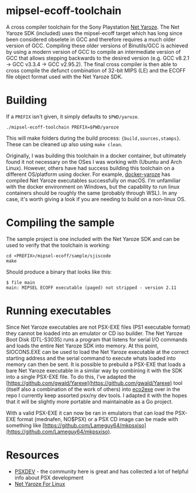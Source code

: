# mipsel-ecoff-toolchain
A cross compiler toolchain for the Sony Playstation [Net Yaroze](https://en.wikipedia.org/wiki/Net_Yaroze). The Net Yaroze SDK (included) uses the mipsel-ecoff target which has long since been considered obselete in GCC and therefore requires a much older version of GCC. Compiling these older versions of Binutils/GCC is achieved by using a modern version of GCC to compile an intermediate version of GCC that allows stepping backwards to the desired version (e.g. GCC v8.2.1 -> GCC v3.3.4 -> GCC v2.95.2). The final cross compiler is then able to cross compile the defunct combination of 32-bit MIPS (LE) and the ECOFF file object format used with the Net Yaroze SDK.

# Building

If a `PREFIX` isn't given, it simply defaults to `$PWD/yaroze`.

```
./mipsel-ecoff-toolchain PREFIX=$PWD/yaroze
```

This will make folders during the build process: `{build,sources,stamps}`. These can be cleaned up also using `make clean`.

Originally, I was building this toolchain in a docker container, but ultimately found it not necessary on the OSes I was working with (Ubuntu and Arch Linux). However, others have had success building this toolchain on a different OS/platform using docker. For example, [docker-yaroze](https://github.com/Davermouse/docker-yaroze) has compiled Net Yaroze executables successfully on macOS. I'm unfamiliar with the docker environment on Windows, but the capability to run linux containers should be roughly the same (probably through WSL). In any case, it's worth giving a look if you are needing to build on a non-linux OS.

# Compiling the sample

The sample project is one included with the Net Yaroze SDK and can be used to verify that the toolchain is working:

```
cd <PREFIX>/mipsel-ecoff/sample/sjiscode
make
```

Should produce a binary that looks like this:

```
$ file main
main: MIPSEL ECOFF executable (paged) not stripped - version 2.11
```

# Running executables

Since Net Yaroze executables are not PSX-EXE files (PS1 executable format) they cannot be loaded into an emulator or CD iso builder. The Net Yaroze Boot Disk (DTL-S3035) runs a program that listens for serial I/O commands and loads the entire Net Yaroze SDK into memory. At this point, SIOCONS.EXE can be used to load the Net Yaroze executable at the correct starting address and the serial command to execute whats loaded into memory can then be sent. It is possible to prebuild a PSX-EXE that loads a bare Net Yaroze executable in a similar way by combining it with the SDK into a single PSX-EXE file. To do this, I've adapted the [https://github.com/gwald/Yarexe](https://github.com/gwald/Yarexe) tool (itself also a combination of the work of others) into [eco2exe](https://github.com/ChrisRx/psxsdk#eco2exe) over in the repo I currently keep assorted psx/ny dev tools. I adapted it with the hopes that it will be slightly more portable and maintainable as a Go project.

With a valid PSX-EXE it can now be ran in emulators that can load the PSX-EXE format (mednafen, NO$PSX) or a PSX CD image can be made with something like [https://github.com/Lameguy64/mkpsxiso](https://github.com/Lameguy64/mkpsxiso).

# Resources

 * [PSXDEV](http://www.psxdev.net/) - the community here is great and has collected a lot of helpful info about PSX development
 * [Net Yaroze For Linux](http://www.cebix.net/downloads/yarlinux.pdf)
